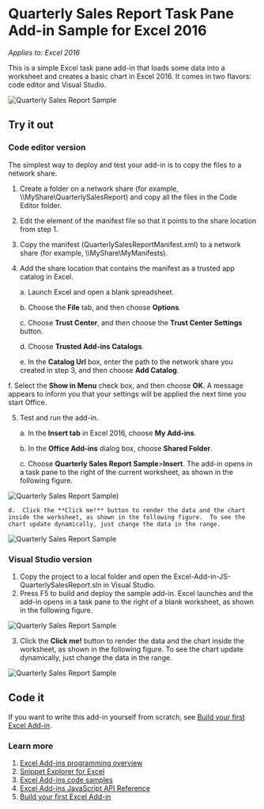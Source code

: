 # Quarterly Sales Report Task Pane Add-in Sample for Excel 2016

_Applies to: Excel 2016_

This is a simple Excel task pane add-in that loads some data into a worksheet and creates a basic chart in Excel 2016. It comes in two flavors: code editor and Visual Studio.

![Quarterly Sales Report Sample](images/QuarterlySalesReport_report.PNG)

## Try it out
### Code editor version

The simplest way to deploy and test your add-in is to copy the files to a network share.

1.  Create a folder on a network share (for example, \\\MyShare\QuarterlySalesReport) and copy all the files in the Code Editor folder. 
2.  Edit the <SourceLocation> element of the manifest file so that it points to the share location from step 1. 
3.  Copy the manifest (QuarterlySalesReportManifest.xml) to a network share (for example, \\\MyShare\MyManifests).
4.  Add the share location that contains the manifest as a trusted app catalog in Excel.

    a.  Launch Excel and open a blank spreadsheet.  
    
    b.  Choose the **File** tab, and then choose **Options**.
    
    c.  Choose **Trust Center**, and then choose the **Trust Center Settings** button.
    
    d.  Choose **Trusted Add-ins Catalogs**.
    
    e.  In the **Catalog Url** box, enter the path to the network share you created in step 3, and then choose **Add Catalog**.
    
   f.  Select the **Show in Menu** check box, and then choose **OK**. A message appears to inform you that your settings will be applied the next time you start Office. 
        
5.  Test and run the add-in. 

    a.  In the **Insert tab** in Excel 2016, choose **My Add-ins**. 
    
    b.  In the **Office Add-ins** dialog box, choose **Shared Folder**.
    
    c.  Choose **Quarterly Sales Report Sample**>**Insert**. The add-in opens in a task pane to the right of the current worksheet, as shown in the following figure. 
        
  ![Quarterly Sales Report Sample](images/QuarterlySalesReport_taskpane.PNG))

    d.  Click the **Click me!** button to render the data and the chart inside the worksheet, as shown in the following figure.  To see the chart update dynamically, just change the data in the range. 
        
  ![Quarterly Sales Report Sample](images/QuarterlySalesReport_report.PNG)

### Visual Studio version
1.  Copy the project to a local folder and open the Excel-Add-in-JS-QuarterlySalesReport.sln in Visual Studio.
2.  Press F5 to build and deploy the sample add-in. Excel launches and the add-in opens in a task pane to the right of a blank worksheet, as shown in the following figure. 
        
  ![Quarterly Sales Report Sample](images/QuarterlySalesReport_taskpane.PNG)

3. Click the **Click me!** button to render the data and the chart inside the worksheet, as shown in the following figure.  To see the chart update dynamically, just change the data in the range. 
        
  ![Quarterly Sales Report Sample](images/QuarterlySalesReport_report.PNG)
        
## Code it

If you want to write this add-in yourself from scratch, see [Build your first Excel Add-in](https://github.com/OfficeDev/office-js-docs/blob/master/docs/excel/build-your-first-excel-add-in.md).


### Learn more


1.  [Excel Add-ins programming overview](https://github.com/OfficeDev/office-js-docs/blob/master/docs/excel/excel-add-ins-javascript-programming-overview.md)
2.  [Snippet Explorer for Excel](http://officesnippetexplorer.azurewebsites.net/#/snippets/excel)
3.  [Excel Add-ins code samples](https://github.com/OfficeDev/office-js-docs/blob/master/excel/excel-add-ins-code-samples.md) 
4.  [Excel Add-ins JavaScript API Reference](https://github.com/OfficeDev/office-js-docs/blob/master/docs/excel/excel-add-ins-javascript-api-reference.md)
5.  [Build your first Excel Add-in](https://github.com/OfficeDev/office-js-docs/blob/master/docs/excel/build-your-first-excel-add-in.md)
